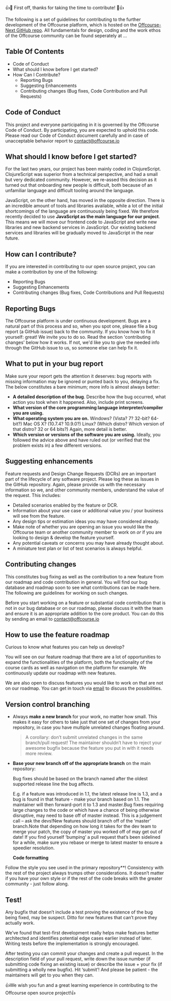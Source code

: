 👍🎉 First off, thanks for taking the time to contribute! 🎉👍

The following is a set of guidelines for contributing to the further development of the Offcourse platform, which is hosted on the [Offcourse-Next GitHub repo](https://github.com/OffCourse/offcourse-next). All fundamentals for design, coding and the work ethos of the Offcourse community can be found seperately at ...

## Table Of Contents

- Code of Conduct
- What should I know before I get started?
- How Can I Contribute?
  - Reporting Bugs
  - Suggesting Enhancements
  - Contributing changes (Bug fixes, Code Contribution and Pull Requests)

## Code of Conduct

This project and everyone participating in it is governed by the Offcourse Code of Conduct. By participating, you are expected to uphold this code. Please read our Code of Conduct document carefully and in case of unacceptable behavior report to [contact@offcourse.io](mailto:contact@offcourse.io)

## What should I know before I get started?

For the last two years, our project has been mainly coded in ClojureScript. ClojureScript was superior from a technical perspective, and had a small but very dedicated community. However, we re-assed this decision as it turned out that onboarding new people is difficult, both because of an unfamiliar language and difficult tooling around the language.

JavaScript, on the other hand, has moved in the opposite direction. There is an incredible amount of tools and libraries available, while a lot of the initial shortcomings of the language are continuously being fixed. We therefore recently decided to use **JavaScript as the main language for our project**. This means we will move our frontend code to JavaScript and write new libraries and new backend services in JavaScript. Our existing backend services and libraries will be gradually moved to JavaScript in the near future.

## How can I contribute?

If you are interested in contributing to our open source project, you can make a contribution by one of the following:

- Reporting Bugs
- Suggesting Enhancements
- Contributing changes (Bug fixes, Code Contributions and Pull Requests)

## Reporting Bugs

The Offcourse platform is under continuous development. Bugs are a natural part of this process and so, when you spot one, please file a bug report (a GitHub issue) back to the community. If you know how to fix it yourself: great! We invite you to do so. Read the section 'contributing changes' below how it works. If not, we'd like you to give the needed info through the GitHub issue to us, so someone else can help fix it.

## **What to put in your bug report**

Make sure your report gets the attention it deserves: bug reports with missing information may be ignored or punted back to you, delaying a fix. The below constitutes a bare minimum; more info is almost always better:

- **A detailed description of the bug**. Describe how the bug occurred, what action you took when it happened. Also, include print screens.
- **What version of the core programming language interpreter/compiler you are using.**
- **What operating system you are on.** Windows? (Vista? 7? 32-bit? 64-bit?) Mac OS X? (10.7.4? 10.9.0?) Linux? (Which distro? Which version of that distro? 32 or 64 bits?) Again, more detail is better.
- **Which version or versions of the software you are using.** Ideally, you followed the advice above and have ruled out (or verified that the problem exists in) a few different versions.

## Suggesting enhancements

Feature requests and Design Change Requests (DCRs) are an important part of the lifecycle of any software project. Please log these as Issues in the GitHub repository. Again, please provide us with the necessary information so we, and other community members, understand the value of the request. This includes:

- Detailed scenarios enabled by the feature or DCR.
- Information about your use case or additional value you / your business will see from the feature.
- Any design tips or estimation ideas you may have considered already.
- Make note of whether you are opening an issue you would like the Offcourse team or another community member to work on *or* if you are looking to design & develop the feature yourself.
- Any potential caveats or concerns you may have already thought about.
- A miniature test plan or list of test scenarios is always helpful.

## Contributing changes

This constitutes bug fixing as well as the contribution to a new feature from our roadmap and code contribution in general. You will find our bug database and roadmap soon to see what contributions can be made here. The following are guidelines for working on such changes.

Before you start working on a feature or substantial code contribution that is not in our bug database or on our roadmap, please discuss it with the team and ensure it is an appropriate addition to the core product. You can do this by sending an email to [contact@offcourse.io](contact@offcourse.io)

## How to use the feature roadmap

Curious to know what features you can help us develop?

You will see on our feature roadmap that there are a lot of opportunities to expand the functionalities of the platform, both the functionality of the course cards as well as navigation on the platform for example. We continuously update our roadmap with new features.

We are also open to discuss features you would like to work on that are not on our roadmap. You can get in touch via [email](mailto:contact@offcourse.io) to discuss the possibilities.

## **Version control branching**

- Always **make a new branch** for your work, no matter how small. This makes it easy for others to take just that one set of changes from your repository, in case you have multiple unrelated changes floating around.

  > A corollary: don’t submit unrelated changes in the same branch/pull request! The maintainer shouldn’t have to reject your awesome bugfix because the feature you put in with it needs more review.

- **Base your new branch off of the appropriate branch** on the main repository:

  Bug fixes should be based on the branch named after the oldest supported release line the bug affects.

  E.g. if a feature was introduced in 1.1, the latest release line is 1.3, and a bug is found in that feature - make your branch based on 1.1. The maintainer will then forward-port it to 1.3 and master.Bug fixes requiring large changes to the code or which have a chance of being otherwise disruptive, may need to base off of master instead. This is a judgement call – ask the devs!New features should branch off of the ‘master’ branch.Note that depending on how long it takes for the dev team to merge your patch, the copy of master you worked off of may get out of date! If you find yourself ‘bumping’ a pull request that’s been sidelined for a while, make sure you rebase or merge to latest master to ensure a speedier resolution.

  **Code formatting**

Follow the style you see used in the primary repository\*\*! Consistency with the rest of the project always trumps other considerations. It doesn’t matter if you have your own style or if the rest of the code breaks with the greater community - just follow along.

## Test!

Any bugfix that doesn’t include a test proving the existence of the bug being fixed, may be suspect. Ditto for new features that can’t prove they actually work.

We’ve found that test-first development really helps make features better architected and identifies potential edge cases earlier instead of later. Writing tests before the implementation is strongly encouraged.

After testing you can commit your changes and create a pull request. In the description field of your pull request, write down the issue number (if submitting code fixing an existing issue) or describe the issue + your fix (if submitting a wholly new bugfix). Hit ‘submit’! And please be patient - the maintainers will get to you when they can.

👍We wish you fun and a great learning experience in contributing to the Offcourse open source project!👍
